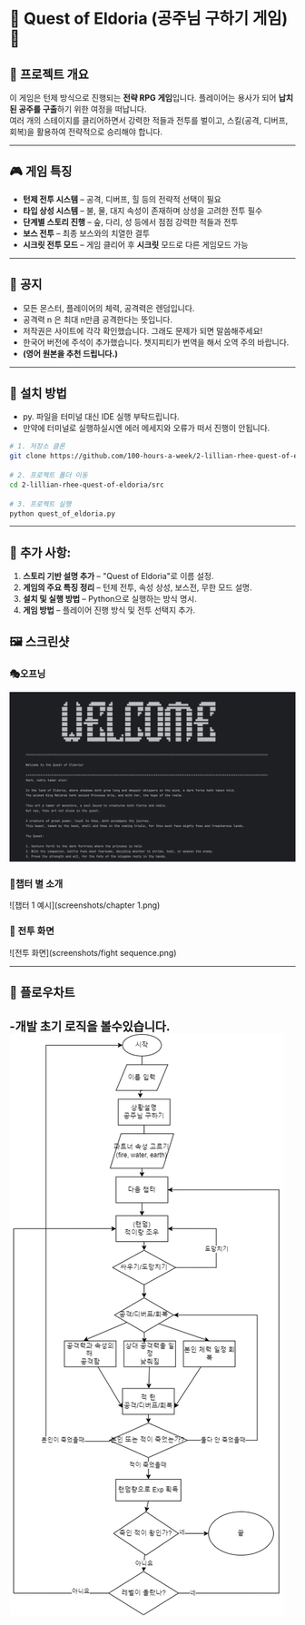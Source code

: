 # 🏰 Quest of Eldoria (공주님 구하기 게임) 🏹

## 📖 프로젝트 개요  
이 게임은 턴제 방식으로 진행되는 **전략 RPG 게임**입니다. 플레이어는 용사가 되어 **납치된 공주를 구출**하기 위한 여정을 떠납니다.  
여러 개의 스테이지를 클리어하면서 강력한 적들과 전투를 벌이고, 스킬(공격, 디버프, 회복)을 활용하여 전략적으로 승리해야 합니다.  

---

## 🎮 게임 특징  
- **턴제 전투 시스템** – 공격, 디버프, 힐 등의 전략적 선택이 필요  
- **타입 상성 시스템** – 불, 물, 대지 속성이 존재하며 상성을 고려한 전투 필수  
- **단계별 스토리 진행** – 숲, 다리, 성 등에서 점점 강력한 적들과 전투  
- **보스 전투** – 최종 보스와의 치열한 결투  
- **시크릿 전투 모드** – 게임 클리어 후 **시크릿** 모드로 다른 게임모드 가능  

---
## 📝 공지
- 모든 몬스터, 플레이어의 체력, 공격력은 렌덤입니다. 
- 공격력 n 은 최대 n만큼 공격한다는 뜻입니다.
- 저작권은 사이트에 각각 확인했습니다. 그래도 문제가 되면 말씀해주세요!
- 한국어 버전에 주석이 추가했습니다. 챗지피티가 번역을 해서 오역 주의 바랍니다.
- **(영어 원본을 추천 드립니다.)**
---
## 🔧 설치 방법  
- py. 파일을 터미널 대신 IDE 실행 부탁드립니다.
- 만약에 터미널로 실행하실시엔 에러 메세지와 오류가 떠서 진행이 안됩니다. 
```bash
# 1. 저장소 클론
git clone https://github.com/100-hours-a-week/2-lillian-rhee-quest-of-eldoria.git

# 2. 프로젝트 폴더 이동
cd 2-lillian-rhee-quest-of-eldoria/src

# 3. 프로젝트 실행
python quest_of_eldoria.py
```
---
## 🔹 추가 사항:
1. **스토리 기반 설명 추가** – "Quest of Eldoria"로 이름 설정.
2. **게임의 주요 특징 정리** – 턴제 전투, 속성 상성, 보스전, 무한 모드 설명.
3. **설치 및 실행 방법** – Python으로 실행하는 방식 명시.
4. **게임 방법** – 플레이어 진행 방식 및 전투 선택지 추가.

## 🖼️ 스크린샷  
### 🎭오프닝
![오프닝](screenshots/welcome.png) 

### 🌲챕터 별 소개

![챕터 1 예시](screenshots/chapter 1.png) 

### 🏹 전투 화면  
![전투 화면](screenshots/fight sequence.png)  

---
## 📜 플로우차트
-개발 초기 로직을 볼수있습니다.
![플로우차트](screenshots/flowchart.png)  
---
